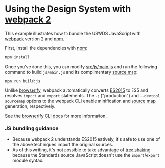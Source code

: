 # Using the Design System with [webpack 2][webpack]

This example illustrates how to bundle the USWDS JavaScript with
[webpack] version 2 and [npm].

First, install the dependencies with [npm]:

```sh
npm install
```

Once you've done this, you can modify [src/js/main.js](src/js/main.js) and run
the following command to build `js/main.js` and its complimentary [source map]:

```sh
npm run build:js
```

Unlike [browserify](../browserify), webpack automatically converts [ES2015] to
ES5 and resolves `import` and `export` statements. The `-p` ("production") and
`--devtool sourcemap` options to the webpack CLI enable minification and
[source map] generation, respectively.

See the [browserify CLI docs](https://github.com/substack/node-browserify#usage)
for more information.

[webpack]: https://webpack.js.org/
[es2015]: https://babeljs.io/learn-es2015/
[npm]: https://docs.npmjs.com/getting-started/what-is-npm
[source map]: https://www.html5rocks.com/en/tutorials/developertools/sourcemaps/

### JS bundling guidance
- Because webpack 2 understands ES2015 natively, it's safe to use one of the above techniques import the original sources.
- As of this writing, it's not possible to take advantage of [tree shaking](https://webpack.js.org/guides/tree-shaking/) because the Standards source JavaScript doesn't use the `import`/`export` module syntax.